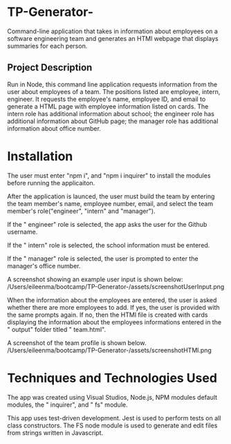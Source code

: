 # TP-Generator-
Command-line application that takes in information about employees on a software engineering team and generates an HTMl webpage that displays summaries for each person. 

## Project Description
Run in Node, this command line application  requests information from the user about employees of a team. The positions listed are employee, intern, engineer. It requests the employee's name, employee ID, and email to generate a HTML page with employee information listed on cards. The intern role has additional information about school; the engineer role has additional information about GitHub page; the manager role has additional information about office number.  

# Installation
 The user must enter "npm i", and "npm i inquirer" to install the modules before running the applicaiton. 

 After the application is launced, the user must build the team by entering the team member's name, employee number, email, and select the team member's role("engineer", "intern" and "manager"). 
 
 If the " engineer" role is selected, the app asks the user for the Github username. 

 If the " intern" role is selected, the school information must be entered. 

 If the " manager" role is selected, the user is prompted to enter the  manager's office number. 



A screenshot showing an example user input is shown below:
/Users/eileenma/bootcamp/TP-Generator-/assets/screenshotUserInput.png

When the information about the employees are entered, the user is asked whether there are more employees to add. 
If yes, the user is provided with the same prompts again. 
If no, then the HTMl file is created with cards displaying the information about the employees informations entered in the " output" folder titled " team.html". 

A screenshot of the team profile is shown below. 
/Users/eileenma/bootcamp/TP-Generator-/assets/screenshotHTMl.png

# Techniques and Technologies Used
The app was created using Visual Studios, Node.js, NPM modules default modules, the " inquirer", and " fs" module. 

This app uses test-driven development. Jest is used to perform tests on all class constructors. The FS node module is used to generate and edit files from strings written in Javascript.
